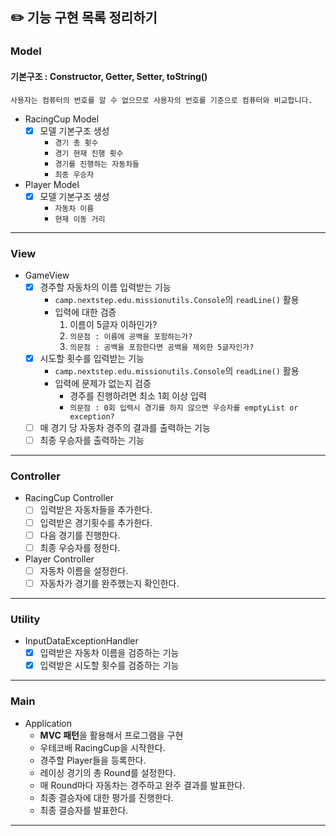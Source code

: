 ## ✏️ 기능 구현 목록 정리하기

### Model
#### 기본구조 : Constructor, Getter, Setter, toString()
`사용자는 컴퓨터의 번호를 알 수 없으므로 사용자의 번호를 기준으로 컴퓨터와 비교합니다.`
- RacingCup Model
    - [x] 모델 기본구조 생성
        - `경기 총 횟수`
        - `경기 현재 진행 횟수`
        - `경기를 진행하는 자동차들`
        - `최종 우승자`
- Player Model
    - [x] 모델 기본구조 생성
        - `자동차 이름`
        - `현재 이동 거리`
---

### View
- GameView
    - [x] 경주할 자동차의 이름 입력받는 기능
        - `camp.nextstep.edu.missionutils.Console`의 `readLine()` 활용
        - 입력에 대한 검증
          1. 이름이 5글자 이하인가?
          2. `의문점 : 이름에 공백을 포함하는가?`
          3. `의문점 : 공백을 포함한다면 공백을 제외한 5글자인가?`
    - [x] 시도할 횟수를 입력받는 기능
        - `camp.nextstep.edu.missionutils.Console`의 `readLine()` 활용
        - 입력에 문제가 없는지 검증
            - 경주를 진행하려면 최소 1회 이상 입력
            - `의문점 : 0회 입력시 경기를 하지 않으면 우승자를 emptyList or exception?`
    - [ ] 매 경기 당 자동차 경주의 결과를 출력하는 기능
    - [ ] 최종 우승자를 출력하는 기능
---

### Controller
- RacingCup Controller
  - [ ] 입력받은 자동차들을 추가한다.
  - [ ] 입력받은 경기횟수를 추가한다.
  - [ ] 다음 경기를 진행한다.
  - [ ] 최종 우승자를 정한다.
- Player Controller
  - [ ] 자동차 이름을 설정한다.
  - [ ] 자동차가 경기를 완주했는지 확인한다.
---

### Utility
- InputDataExceptionHandler
    - [x] 입력받은 자동차 이름을 검증하는 기능
    - [x] 입력받은 시도할 횟수를 검증하는 기능
---

### Main
- Application
    - <b>MVC 패턴</b>을 활용해서 프로그램을 구현
    - 우테코배 RacingCup을 시작한다.
    - 경주할 Player들을 등록한다.
    - 레이싱 경기의 총 Round를 설정한다.
    - 매 Round마다 자동차는 경주하고 완주 결과를 발표한다.
    - 최종 결승자에 대한 평가를 진행한다.
    - 최종 결승자를 발표한다.
---
